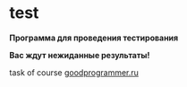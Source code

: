# test

**Программа для проведения тестирования** 

**Вас ждут нежиданные результаты!**

task of course [goodprogrammer.ru](http://goodprogrammer.ru/)
